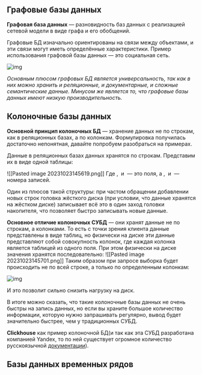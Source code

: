 
## **Графовые базы данных**

**Графовая база данных** — разновидность баз данных с реализацией сетевой модели в виде графа и его обобщений.

Графовые БД изначально ориентированы на связи между объектами, и эти связи могут иметь определённые характеристики. Пример использования графовой базы данных — это социальная сеть.

![img](https://lms-cdn.skillfactory.ru/assets/courseware/v1/18d5dadb3598410cd1846414f1ef2b12/asset-v1:SkillFactory+ADMIN+2020+type@asset+block/ADMIN_m11_u6_1.png)

*Основным плюсом графовых БД является универсальность, так как в них можно хранить и реляционные, и документарные, и сложные семантические данные.
Минусом же является то, что графовые базы данных имеют низкую производительность.*

## **Колоночные базы данных**

**Основной принцип колоночных БД** — хранение данных не по строкам, как в реляционных базах, а по колонкам. Формулировка получилась достаточно непонятная, давайте попробуем разобраться на примерах.

Данные в реляционных базах данных хранятся по строкам. Представим их в виде одной таблицы:

![[Pasted image 20231023145619.png]]
Где ,  и  — это поля, а ,  и  — номера записей.

Один из плюсов такой структуры: при частом обращении добавлении новых строк головка жёсткого диска (при условии, что данные хранятся на жёстком диске) записывает всё это в один заход головки накопителя, что позволяет быстро записывать новые данные.

**Основное отличие колоночных СУБД** — они хранят данные не по строкам, а колонками. То есть с точки зрения клиента данные представлены в виде таблиц, но физически на диске эти данные представляют собой совокупность колонок, где каждая колонка является таблицей из одного поля. При этом физически на диске значения хранятся последовательно:
![[Pasted image 20231023145701.png]]
Таким образом при запросе выборка будет происходить не по всей строке, а только по определенным колонкам:

![img](https://lms-cdn.skillfactory.ru/assets/courseware/v1/b2a0e1f4bb237872e6a81a404bca103d/asset-v1:SkillFactory+ADMIN+2020+type@asset+block/ADMIN_m11_u6_2.png)

И это позволит сильно снизить нагрузку на диск.

В итоге можно сказать, что такие колоночные базы данных не очень быстры на запись данных, но если вы храните большое количество информации, которую нужно запрашивать регулярно, вывод будет значительно быстрее, чем у традиционных СУБД.

**Clickhouse** как пример колоночной БД(и так как эта СУБД разработана компанией Yandex, то по ней существует огромное количество русскоязычной [документации](https://clickhouse.tech/docs/ru/)).

## **Базы данных временных рядов**

